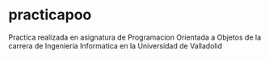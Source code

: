 # practicapoo
Practica realizada en asignatura de Programacion Orientada a Objetos de la carrera de Ingenieria Informatica en la Universidad de Valladolid
